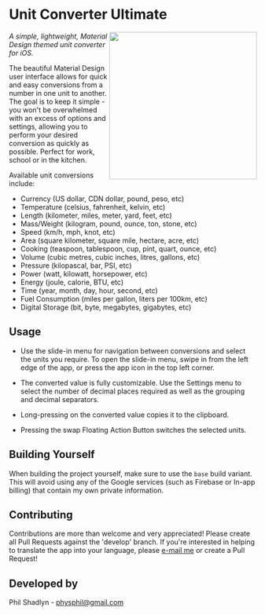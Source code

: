 Unit Converter Ultimate
=======================

<img src="screens/temp1.png" width="300" align="right">

*A simple, lightweight, Material Design themed unit converter for iOS.*


The beautiful Material Design user interface allows for quick and easy conversions from a number in one unit to another. The goal is to keep it simple - you won't be overwhelmed with an excess of options and settings, allowing you to perform your desired conversion as quickly as possible. Perfect for work, school or in the kitchen.

Available unit conversions include:
- Currency (US dollar, CDN dollar, pound, peso, etc)
- Temperature (celsius, fahrenheit, kelvin, etc)
- Length (kilometer, miles, meter, yard, feet, etc)
- Mass/Weight (kilogram, pound, ounce, ton, stone, etc)
- Speed (km/h, mph, knot, etc)
- Area (square kilometer, square mile, hectare, acre, etc)
- Cooking (teaspoon, tablespoon, cup, pint, quart, ounce, etc)
- Volume (cubic metres, cubic inches, litres, gallons, etc)
- Pressure (kilopascal, bar, PSI, etc)
- Power (watt, kilowatt, horsepower, etc)
- Energy (joule, calorie, BTU, etc)
- Time (year, month, day, hour, second, etc)
- Fuel Consumption (miles per gallon, liters per 100km, etc)
- Digital Storage (bit, byte, megabytes, gigabytes, etc)

Usage
------
- Use the slide-in menu for navigation between conversions and select the units you require. To open the slide-in menu, swipe in from the left edge of the app, or press the app icon in the top left corner.

- The converted value is fully customizable. Use the Settings menu to select the number of decimal places required as well as the grouping and decimal separators.

- Long-pressing on the converted value copies it to the clipboard.

- Pressing the swap Floating Action Button switches the selected units.

Building Yourself
-----------------
When building the project yourself, make sure to use the `base` build variant.  This will avoid using any of the Google services (such as Firebase or In-app billing) that contain my own private information.

Contributing
------------
Contributions are more than welcome and very appreciated!  Please create all Pull Requests against the 'develop' branch.  If you're interested in helping to translate the app into your language, please [e-mail me](mailto:physphil@gmail.com) or create a Pull Request!

Developed by
------------
Phil Shadlyn - physphil@gmail.com &nbsp;
